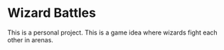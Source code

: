 # Wizard Battles
 This is a personal project. This is a game idea where wizards fight each other in arenas.

